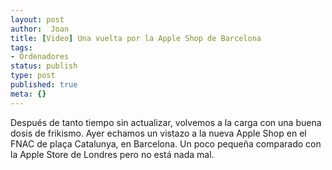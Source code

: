 ```yaml
---
layout: post
author:  Joan
title: [Video] Una vuelta por la Apple Shop de Barcelona
tags:
- Ordenadores
status: publish
type: post
published: true
meta: {}
---
```

Después de tanto tiempo sin actualizar, volvemos a la carga con una buena dosis de frikismo.
Ayer echamos un vistazo a la nueva Apple Shop en el FNAC de plaça Catalunya, en Barcelona. Un poco pequeña comparado con la Apple Store de Londres pero no está nada mal.

<object type="application/x-shockwave-flash" width="500" height="375" data="http://vimeo.com/moogaloop.swf?clip_id=286952&amp;server=vimeo.com&amp;fullscreen=1&amp;show_title=1&amp;show_byline=0&amp;show_portrait=0&amp;color=679AF1">	<param name="quality" value="best" />	<param name="allowfullscreen" value="true" />	<param name="scale" value="showAll" />	<param name="movie" value="http://vimeo.com/moogaloop.swf?clip_id=286952&amp;server=vimeo.com&amp;fullscreen=1&amp;show_title=1&amp;show_byline=0&amp;show_portrait=0&amp;color=679AF1" /></object>
<br />
